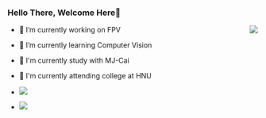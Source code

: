 ### Hello There, Welcome Here👋

<!-- **Doctor-wu/Doctor-wu** is a ✨ _special_ ✨ repository because its `README.md` (this file) appears on your GitHub profile.

Here are some ideas to get you started: -->
<p></p>
<img align="right" src="https://github-readme-stats.vercel.app/api?username=lin-nie&theme=tokyonight&show_icons=true&count_private=true"/>
<p></p>
<ul>
  <li><p></p>🔭 I’m currently working on FPV</li>
  <li><p></p>🌱 I’m currently learning Computer Vision</li>
  <li><p></p>💼 I'm currently study with MJ-Cai</li>
  <li><p></p>🏫 I'm currently attending college at HNU</li>
  <li><p></p><img src="https://img.shields.io/github/followers/Doctor-wu?style=social"/></li>
  <li><p></p><img src="https://img.shields.io/github/stars/Doctor-wu?style=social"/></li>
</ul>

<!-- - 👯 I’m looking to collaborate on ...
- 🤔 I’m looking for help with ...
- 💬 Ask me about ...
- 📫 How to reach me: ...
- 😄 Pronouns: ...
- ⚡ Fun fact: ... -->

